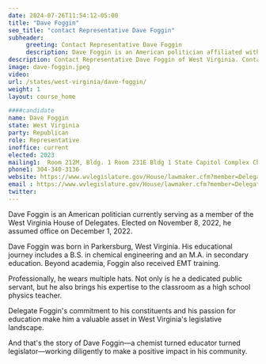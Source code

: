 ```yaml
---
date: 2024-07-26T11:54:12-05:00
title: "Dave Foggin"
seo_title: "contact Representative Dave Foggin"
subheader:
     greeting: Contact Representative Dave Foggin
     description: Dave Foggin is an American politician affiliated with the Republican Party. He serves as a member of the West Virginia House of Delegates, representing District 14, and assumed office on December 1, 2022.
description: Contact Representative Dave Foggin of West Virginia. Contact information for Dave Foggin includes email address, phone number, and mailing address.
image: dave-foggin.jpeg
video:
url: /states/west-virginia/dave-foggin/
weight: 1
layout: course_home

####candidate
name: Dave Foggin
state: West Virginia
party: Republican
role: Representative
inoffice: current
elected: 2023
mailing1:  Room 212M, Bldg. 1 Room 231E Bldg 1 State Capitol Complex Charleston, WV 25305
phone1: 304-340-3136
website: https://www.wvlegislature.gov/House/lawmaker.cfm?member=Delegate%20Foggin/
email : https://www.wvlegislature.gov/House/lawmaker.cfm?member=Delegate%20Foggin/
twitter:
---
```

Dave Foggin is an American politician currently serving as a member of the West Virginia House of Delegates. Elected on November 8, 2022, he assumed office on December 1, 2022.

Dave Foggin was born in Parkersburg, West Virginia. His educational journey includes a B.S. in chemical engineering and an M.A. in secondary education. Beyond academia, Foggin also received EMT training.

Professionally, he wears multiple hats. Not only is he a dedicated public servant, but he also brings his expertise to the classroom as a high school physics teacher.

Delegate Foggin's commitment to his constituents and his passion for education make him a valuable asset in West Virginia's legislative landscape.

And that's the story of Dave Foggin—a chemist turned educator turned legislator—working diligently to make a positive impact in his community.
